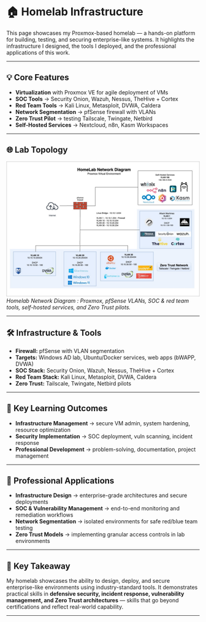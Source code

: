 # 🏠 **Homelab Infrastructure**

This page showcases my Proxmox-based homelab — a hands-on platform for building, testing, and securing enterprise-like systems. It highlights the infrastructure I designed, the tools I deployed, and the professional applications of this work.  

---

## 💡 **Core Features**
- **Virtualization** with Proxmox VE for agile deployment of VMs  
- **SOC Tools** → Security Onion, Wazuh, Nessus, TheHive + Cortex  
- **Red Team Tools** → Kali Linux, Metasploit, DVWA, Caldera  
- **Network Segmentation** → pfSense firewall with VLANs  
- **Zero Trust Pilot** → testing Tailscale, Twingate, Netbird  
- **Self-Hosted Services** → Nextcloud, n8n, Kasm Workspaces  

---

## 🌐 **Lab Topology**
![Homelab Network Diagram](../assets/images/HomeLab%20Network%20Diagram-Github.jpg)  
*Homelab Network Diagram : Proxmox, pfSense VLANs, SOC & red team tools, self-hosted services, and Zero Trust pilots.*


---

## 🛠️ **Infrastructure & Tools**
- **Firewall:** pfSense with VLAN segmentation  
- **Targets:** Windows AD lab, Ubuntu/Docker services, web apps (bWAPP, DVWA)  
- **SOC Stack:** Security Onion, Wazuh, Nessus, TheHive + Cortex  
- **Red Team Stack:** Kali Linux, Metasploit, DVWA, Caldera  
- **Zero Trust:** Tailscale, Twingate, Netbird pilots  

---

## 🧠 **Key Learning Outcomes**
- **Infrastructure Management** → secure VM admin, system hardening, resource optimization  
- **Security Implementation** → SOC deployment, vuln scanning, incident response  
- **Professional Development** → problem-solving, documentation, project management  

---

## 💼 **Professional Applications**
- **Infrastructure Design** → enterprise-grade architectures and secure deployments  
- **SOC & Vulnerability Management** → end-to-end monitoring and remediation workflows  
- **Network Segmentation** → isolated environments for safe red/blue team testing  
- **Zero Trust Models** → implementing granular access controls in lab environments  


---

## 📌 **Key Takeaway**
My homelab showcases the ability to design, deploy, and secure enterprise-like environments using industry-standard tools. It demonstrates practical skills in **defensive security, incident response, vulnerability management, and Zero Trust architectures** — skills that go beyond certifications and reflect real-world capability.  

---
